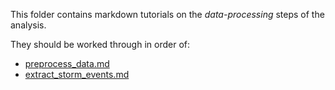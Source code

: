 This folder contains markdown tutorials on the *data-processing* steps of the analysis.

They should be worked through in order of:
* [preprocess_data.md](preprocess_data.md)
* [extract_storm_events.md](extract_storm_events.md)
